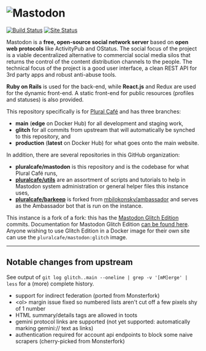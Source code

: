 ![Mastodon](https://i.imgur.com/NhZc40l.png)
========

[![Build Status](https://img.shields.io/docker/cloud/build/pluralcafe/mastodon)](https://hub.docker.com/repository/docker/pluralcafe/mastodon) [![Site Status](https://img.shields.io/website?label=plural.cafe&logo=mastodon&url=https%3A%2F%2Fplural.cafe)](https://plural.cafe)

Mastodon is a **free, open-source social network server** based on **open web protocols** like ActivityPub and OStatus. The social focus of the project is a viable decentralized alternative to commercial social media silos that returns the control of the content distribution channels to the people. The technical focus of the project is a good user interface, a clean REST API for 3rd party apps and robust anti-abuse tools.

**Ruby on Rails** is used for the back-end, while **React.js** and Redux are used for the dynamic front-end. A static front-end for public resources (profiles and statuses) is also provided.

This repository specifically is for [Plural Café](https://plural.cafe) and has three branches:

* **main** (**edge** on Docker Hub) for all development and staging work,
* **glitch** for all commits from upstream that will automatically be synched to this repository, and
* **production** (**latest** on Docker Hub) for what goes onto the main website.

In addition, there are several repositories in this GitHub organization:

* **pluralcafe/mastodon** is this repository and is the codebase for what Plural Café runs,
* [**pluralcafe/utils**](https://github.com/pluralcafe/utils) are an assortment of scripts and tutorials to help in Mastodon system administration or general helper files this instance uses,
* [**pluralcafe/barkeep**](https://github.com/pluralcafe/barkeep) is forked from [mbilokonsky/ambassador](https://github.com/mbilokonsky/ambassador) and serves as the Ambassador bot that is run on the instance.

This instance is a fork of a fork: this has the [Mastodon Glitch Edition](https://github.com/glitch-soc/mastodon) commits. Documentation for Mastodon Glitch Edition [can be found here](https://glitch-soc.github.io/docs/). Anyone wishing to use Glitch Edition in a Docker image for their own site can use the `pluralcafe/mastodon:glitch` image.

---

## Notable changes from upstream

See output of `git log glitch..main --oneline | grep -v '[mM]erge' | less` for a (more) complete history.

* support for indirect federation (ported from Monsterfork)
* &lt;ol&gt; margin issue fixed so numbered lists aren't cut off a few pixels shy of 1 number
* HTML summary/details tags are allowed in toots
* gemini protocol links are supported (not yet supported: automatically marking gemini:// text as links)
* authentication required for account api endpoints to block some naive scrapers (cherry-picked from Monsterfork)
